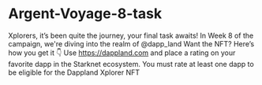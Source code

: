 # Argent-Voyage-8-task
Xplorers, it’s been quite the journey, your final task awaits!   In Week 8 of the campaign, we're diving into the realm of  @dapp_land   Want the NFT? Here’s how you get it 👇    Use https://dappland.com and place a rating on your favorite dapp in the Starknet ecosystem. You must rate at least one dapp to be eligible for the Dappland Xplorer NFT
